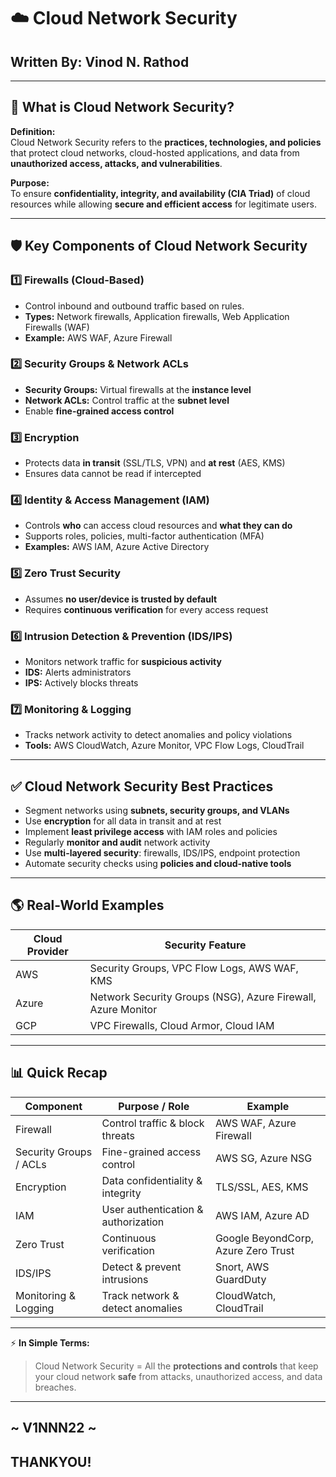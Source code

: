 

# ☁️ Cloud Network Security

## **Written By:** Vinod N. Rathod  

---

## 🔐 What is Cloud Network Security?

**Definition:**  
Cloud Network Security refers to the **practices, technologies, and policies** that protect cloud networks, cloud-hosted applications, and data from **unauthorized access, attacks, and vulnerabilities**.  

**Purpose:**  
To ensure **confidentiality, integrity, and availability (CIA Triad)** of cloud resources while allowing **secure and efficient access** for legitimate users.

---

## 🛡️ Key Components of Cloud Network Security

### 1️⃣ Firewalls (Cloud-Based)
- Control inbound and outbound traffic based on rules.  
- **Types:** Network firewalls, Application firewalls, Web Application Firewalls (WAF)  
- **Example:** AWS WAF, Azure Firewall  

### 2️⃣ Security Groups & Network ACLs
- **Security Groups:** Virtual firewalls at the **instance level**  
- **Network ACLs:** Control traffic at the **subnet level**  
- Enable **fine-grained access control**  

### 3️⃣ Encryption
- Protects data **in transit** (SSL/TLS, VPN) and **at rest** (AES, KMS)  
- Ensures data cannot be read if intercepted  

### 4️⃣ Identity & Access Management (IAM)
- Controls **who** can access cloud resources and **what they can do**  
- Supports roles, policies, multi-factor authentication (MFA)  
- **Examples:** AWS IAM, Azure Active Directory  

### 5️⃣ Zero Trust Security
- Assumes **no user/device is trusted by default**  
- Requires **continuous verification** for every access request  

### 6️⃣ Intrusion Detection & Prevention (IDS/IPS)
- Monitors network traffic for **suspicious activity**  
- **IDS:** Alerts administrators  
- **IPS:** Actively blocks threats  

### 7️⃣ Monitoring & Logging
- Tracks network activity to detect anomalies and policy violations  
- **Tools:** AWS CloudWatch, Azure Monitor, VPC Flow Logs, CloudTrail  

---

## ✅ Cloud Network Security Best Practices

- Segment networks using **subnets, security groups, and VLANs**  
- Use **encryption** for all data in transit and at rest  
- Implement **least privilege access** with IAM roles and policies  
- Regularly **monitor and audit** network activity  
- Use **multi-layered security**: firewalls, IDS/IPS, endpoint protection  
- Automate security checks using **policies and cloud-native tools**

---

## 🌎 Real-World Examples

| Cloud Provider | Security Feature |
|----------------|----------------|
| AWS | Security Groups, VPC Flow Logs, AWS WAF, KMS |
| Azure | Network Security Groups (NSG), Azure Firewall, Azure Monitor |
| GCP | VPC Firewalls, Cloud Armor, Cloud IAM |

---

## 📊 Quick Recap

| Component | Purpose / Role | Example |
|-----------|----------------|---------|
| Firewall | Control traffic & block threats | AWS WAF, Azure Firewall |
| Security Groups / ACLs | Fine-grained access control | AWS SG, Azure NSG |
| Encryption | Data confidentiality & integrity | TLS/SSL, AES, KMS |
| IAM | User authentication & authorization | AWS IAM, Azure AD |
| Zero Trust | Continuous verification | Google BeyondCorp, Azure Zero Trust |
| IDS/IPS | Detect & prevent intrusions | Snort, AWS GuardDuty |
| Monitoring & Logging | Track network & detect anomalies | CloudWatch, CloudTrail |

---

⚡ **In Simple Terms:**  

> Cloud Network Security = All the **protections and controls** that keep your cloud network **safe** from attacks, unauthorized access, and data breaches.

---
## ~ V1NNN22 ~
## THANKYOU! 